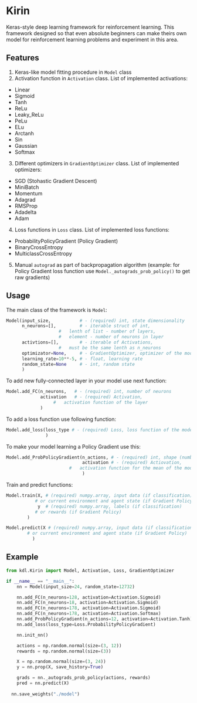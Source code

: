 # Kirin
Keras-style deep learning framework for reinforcement learning. This framework designed so that even absolute beginners can make theirs own model for reinforcement learning problems and experiment in this area.

## Features

1. Keras-like model fitting procedure in `Model` class
2. Activation function in `Activation` class. List of implemented activations:
  * Linear
  * Sigmoid
  * Tanh
  * ReLu
  * Leaky_ReLu
  * PeLu
  * ELu
  * Arctanh
  * Sin
  * Gaussian
  * Softmax
3. Different optimizers in `GradientOptimizer` class. List of implemented optimizers:
  * SGD (Stohastic Gradient Descent)
  * MiniBatch
  * Momentum
  * Adagrad
  * RMSProp
  * Adadelta
  * Adam
4. Loss functions in `Loss` class. List of implemented loss functions:
  * ProbabilityPolicyGradient (Policy Gradient)
  * BinaryCrossEntropy
  * MulticlassCrossEntropy
5. Manual `autograd` as part of backpropagation algorithm (example: for Policy Gradient loss function use `Model._autograds_prob_policy()` to get raw gradients)

## Usage

The main class of the framework is `Model`:
```python
Model(input_size,           # - (required) int, state dimensionality
      n_neurons=[],         # - iterable struct of int,
      			    #   lenth of list - number of layers,
      			    #   element - number of neurons in layer
      activtions=[],        # - iterable of Activations,
      			    #   must be the same lenth as n_neurons
      optimizator=None,     # - GradientOptimizer, optimizer of the model
      learning_rate=10**-5, # - float, learning rate
      random_state=None     # - int, random state
      )
```

To add new fully-connected layer in your model use next function:

```python
Model.add_FC(n_neurons,   # - (required) int, number of neurons
             activation   # - (required) Activation,
	     		  #   activation function of the layer
             )
```

To add a loss function use following function:

```python
Model.add_loss(loss_type # - (required) Loss, loss function of the model
               )
```

To make your model learning a Policy Gradient use this:

```python
Model.add_ProbPolicyGradient(n_actions, # - (required) int, shape (number) of actions
                             activation # - (required) Actiovation,
			     		#   activation function for the mean of the model
                             )
```

Train and predict functions:

```python
Model.train(X, # (required) numpy.array, input data (if classification)
	       # or current environment and agent state (if Gradient Policy)
            y  # (required) numpy.array, labels (if classification)
	       # or rewards (if Gradient Policy)
	    ) 

Model.predict(X # (required) numpy.array, input data (if classification)
		# or current environment and agent state (if Gradient Policy)
	      )

```

## Example

```python
from kdl.Kirin import Model, Activation, Loss, GradientOptimizer

if __name__ == "__main__":
	nn = Model(input_size=24, random_state=12732)

	nn.add_FC(n_neurons=128, activation=Activation.Sigmoid)
	nn.add_FC(n_neurons=18, activation=Activation.Sigmoid)
	nn.add_FC(n_neurons=178, activation=Activation.Sigmoid)
	nn.add_FC(n_neurons=178, activation=Activation.Softmax)
	nn.add_ProbPolicyGradient(n_actions=12, activation=Activation.Tanh)
	nn.add_loss(loss_type=Loss.ProbabilityPolicyGradient)

	nn.init_nn()

	actions = np.random.normal(size=(3, 12))
	rewards = np.random.normal(size=(3))

	X = np.random.normal(size=(3, 24))
	y = nn.prop(X, save_history=True)

	grads = nn._autograds_prob_policy(actions, rewards)
	pred = nn.predict(X)
  
  nn.save_weights("./model")
```

